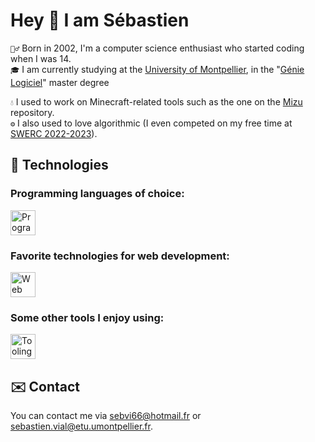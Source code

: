 # Hey 👋 I am Sébastien

`🙆‍♂️` Born in 2002, I'm a computer science enthusiast who started coding when I was 14.  
`🎓` I am currently studying at the [University of Montpellier](https://sciences.edu.umontpellier.fr/), in the "[Génie Logiciel](https://informatique-fds.edu.umontpellier.fr/etudiants/master-informatique-parcours/parcours-gl-genie-logiciel/)" master degree


`💧` I used to work on Minecraft-related tools such as the one on the [Mizu](https://github.com/MizuSoftware) repository.  
`⚙️` I also used to love algorithmic (I even competed on my free time at [SWERC 2022-2023](https://swerc.eu/2022/teams/)).

## 🔨 Technologies

### Programming languages of choice:

<img src="https://skills.thijs.gg/icons?i=rust,kotlin,java,typescript,python" alt="Programming languages" height="40"/>

### Favorite technologies for web development:

<img src="https://skills.thijs.gg/icons?i=tailwind,svelte,wasm,react,spring,next" alt="Web technologies" height="40"/>

### Some other tools I enjoy using:

<img src="https://skills.thijs.gg/icons?i=linux,vim,idea,gradle,git,docker,github" alt="Tooling & other" height="40"/>

## ✉️ Contact

You can contact me via [sebvi66@hotmail.fr](mailto:sebvi66@hotmail.fr) or [sebastien.vial@etu.umontpellier.fr](mailto:sebastien.vial@etu.umontpellier.fr).
